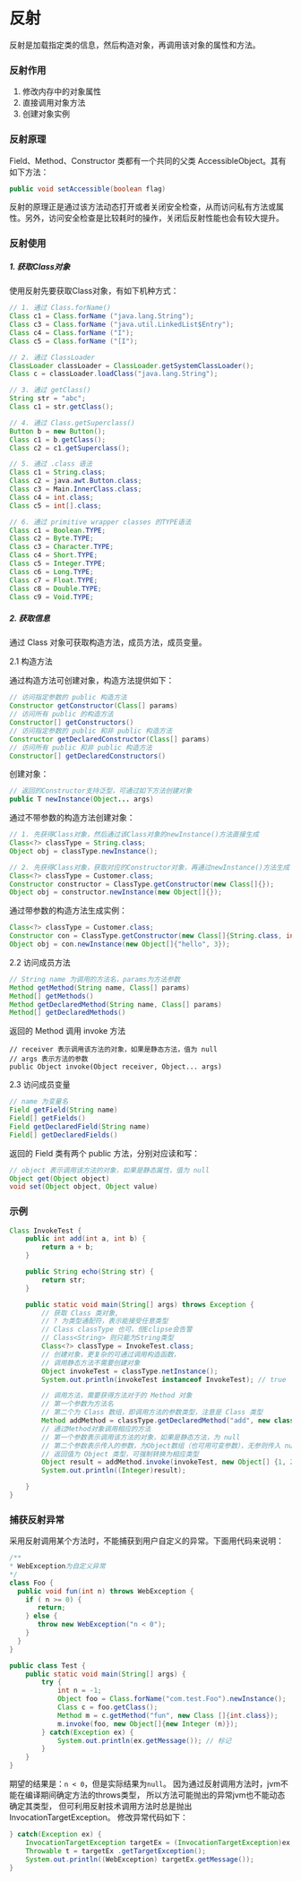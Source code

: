反射
===

反射是加载指定类的信息，然后构造对象，再调用该对象的属性和方法。

### 反射作用

1. 修改内存中的对象属性
2. 直接调用对象方法
3. 创建对象实例

### 反射原理

Field、Method、Constructor 类都有一个共同的父类 AccessibleObject。其有如下方法：

```java
public void setAccessible(boolean flag)
```

反射的原理正是通过该方法动态打开或者关闭安全检查，从而访问私有方法或属性。另外，访问安全检查是比较耗时的操作，关闭后反射性能也会有较大提升。


### 反射使用

##### 1. 获取Class对象

使用反射先要获取Class对象，有如下机种方式：

```java
// 1. 通过 Class.forName()
Class c1 = Class.forName ("java.lang.String");
Class c3 = Class.forName ("java.util.LinkedList$Entry");
Class c4 = Class.forName ("I");
Class c5 = Class.forName ("[I");

// 2. 通过 ClassLoader
ClassLoader classLoader = ClassLoader.getSystemClassLoader();
Class c = classLoader.loadClass("java.lang.String");

// 3. 通过 getClass()
String str = "abc";
Class c1 = str.getClass();

// 4. 通过 Class.getSuperclass()
Button b = new Button();
Class c1 = b.getClass();
Class c2 = c1.getSuperclass();

// 5. 通过 .class 语法
Class c1 = String.class;
Class c2 = java.awt.Button.class;
Class c3 = Main.InnerClass.class;
Class c4 = int.class;
Class c5 = int[].class;

// 6. 通过 primitive wrapper classes 的TYPE语法
Class c1 = Boolean.TYPE;
Class c2 = Byte.TYPE;
Class c3 = Character.TYPE;
Class c4 = Short.TYPE;
Class c5 = Integer.TYPE;
Class c6 = Long.TYPE;
Class c7 = Float.TYPE;
Class c8 = Double.TYPE;
Class c9 = Void.TYPE;
```

##### 2. 获取信息

通过 Class 对象可获取构造方法，成员方法，成员变量。

2.1 构造方法

通过构造方法可创建对象，构造方法提供如下：

```java
// 访问指定参数的 public 构造方法
Constructor getConstructor(Class[] params)
// 访问所有 public 的构造方法
Constructor[] getConstructors()
// 访问指定参数的 public 和非 public 构造方法
Constructor getDeclaredConstructor(Class[] params)
// 访问所有 public 和非 public 构造方法
Constructor[] getDeclaredConstructors()
```

创建对象：

```java
// 返回的Constructor支持泛型，可通过如下方法创建对象
public T newInstance(Object... args)
```

通过不带参数的构造方法创建对象：

```java
// 1. 先获得Class对象，然后通过该Class对象的newInstance()方法直接生成
Class<?> classType = String.class;
Object obj = classType.newInstance();

// 2. 先获得Class对象，获取对应的Constructor对象，再通过newInstance()方法生成
Class<?> classType = Customer.class;
Constructor constructor = ClassType.getConstructor(new Class[]{});
Object obj = constructor.newInstance(new Object[]{});
```

通过带参数的构造方法生成实例：

```java
Class<?> classType = Customer.class;
Constructor con = ClassType.getConstructor(new Class[]{String.class, int.class});
Object obj = con.newInstance(new Object[]{"hello", 3});
```

2.2 访问成员方法

```java
// String name 为调用的方法名，params为方法参数
Method getMethod(String name, Class[] params)
Method[] getMethods()
Method getDeclaredMethod(String name, Class[] params)
Method[] getDeclaredMethods()
```

返回的 Method 调用 invoke 方法

```
// receiver 表示调用该方法的对象，如果是静态方法，值为 null
// args 表示方法的参数
public Object invoke(Object receiver, Object... args)
```

2.3 访问成员变量

```java
// name 为变量名
Field getField(String name)
Field[] getFields()
Field getDeclaredField(String name)
Field[] getDeclaredFields()
```

返回的 Field 类有两个 public 方法，分别对应读和写：

```java
// object 表示调用该方法的对象，如果是静态属性，值为 null
Object get(Object object)
void set(Object object, Object value)
```


### 示例

```java
Class InvokeTest {
    public int add(int a, int b) {
        return a + b;
    }

    public String echo(String str) {
        return str;
    }

    public static void main(String[] args) throws Exception {
        // 获取 Class 类对象, 
        // ? 为类型通配符，表示能接受任意类型
        // Class classType 也可，但Eclipse会告警
        // Class<String> 则只能为String类型
        Class<?> classType = InvokeTest.class;
        // 创建对象，更复杂的可通过调用构造函数，
        // 调用静态方法不需要创建对象
        Object invokeTest = classType.netInstance();
        System.out.println(invokeTest instanceof InvokeTest); // true

        // 调用方法，需要获得方法对于的 Method 对象
        // 第一个参数为方法名
        // 第二个为 Class 数组，即调用方法的参数类型，注意是 Class 类型
        Method addMethod = classType.getDeclaredMethod("add", new class[] {int.class, int.class});
        // 通过Method对象调用相应的方法
        // 第一个参数表示调用该方法的对象，如果是静态方法，为 null
        // 第二个参数表示传入的参数，为Object数组（也可用可变参数），无参则传入 null
        // 返回值为 Object 类型，可强制转换为相应类型
        Object result = addMethod.invoke(invokeTest, new Object[] {1, 2});
        System.out.println((Integer)result);

    }
}
```


### 捕获反射异常

采用反射调用某个方法时，不能捕获到用户自定义的异常。下面用代码来说明：

```java
/**
* WebException为自定义异常
*/
class Foo {
  public void fun(int n) throws WebException {
    if ( n >= 0) {
       return;
    } else {
       throw new WebException("n < 0");
    }
  }
}

public class Test {
    public static void main(String[] args) {
        try {
            int n = -1;
            Object foo = Class.forName("com.test.Foo").newInstance();
            Class c = foo.getClass();
            Method m = c.getMethod("fun", new Class []{int.class});
            m.invoke(foo, new Object[]{new Integer (n)});
        } catch(Exception ex) {
            System.out.println(ex.getMessage()); // 标记
        }
    }
}
```

期望的结果是：`n < 0`，但是实际结果为`null`。
因为通过反射调用方法时，jvm不能在编译期间确定方法的throws类型，
所以方法可能抛出的异常jvm也不能动态确定其类型，
但可利用反射技术调用方法时总是抛出InvocationTargetException。
修改异常代码如下：

```java
} catch(Exception ex) {
    InvocationTargetException targetEx = (InvocationTargetException)ex;
    Throwable t = targetEx .getTargetException();
    System.out.println((WebException) targetEx.getMessage());
}
```
